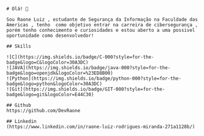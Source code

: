     # Olá! 👋
    
    Sou Raone Luiz , estudante de Segurança da Informação na Faculdade das Americas , tenho  como objetivo entrar na carreira de cibersegurança , porém tenho conhecimento e curiosidades e estou aberto a uma possivel oportunidade como desenvolvedor!

    ## Skills

    ![C](https://img.shields.io/badge/C-000?style=for-the-badge&logo=C&logoColor=30A3DC)
    ![JAVA](https://img.shields.io/badge/java-000?style=for-the-badge&logo=openjdk&logoColor=%23ED8B00)
    ![Python](https://img.shields.io/badge/python-000?style=for-the-badge&logo=python&logoColor=30A3DC)
    ![Git](https://img.shields.io/badge/GIT-000?style=for-the-badge&logo=git&logoColor=E44C30)

    ## Github
    https://github.com/DevRaone

    ## Linkedin
    (https://www.linkedin.com/in/raone-luiz-rodrigues-miranda-271a1128b/)